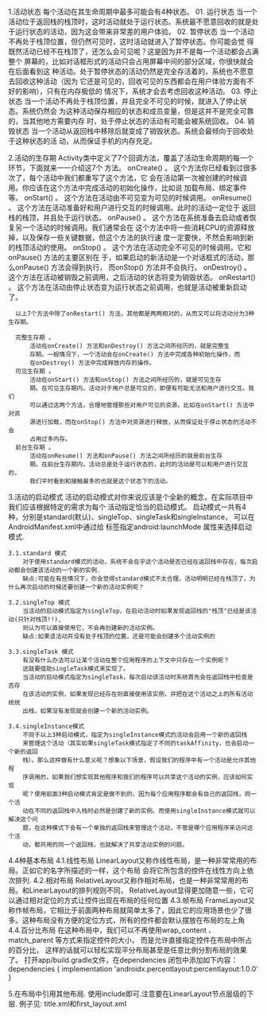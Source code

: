 1.活动状态
    每个活动在其生命周期中最多可能会有4种状态。
    01. 运行状态
        当一个活动位于返回栈的栈顶时，这时活动就处于运行状态。系统最不愿意回收的就是处
        于运行状态的活动，因为这会带来非常差的用户体验。
    02. 暂停状态
        当一个活动不再处于栈顶位置，但仍然可见时，这时活动就进入了暂停状态。你可能会觉
        得既然活动已经不在栈顶了，还怎么会可见呢？这是因为并不是每一个活动都会占满整个
        屏幕的，比如对话框形式的活动只会占用屏幕中间的部分区域，你很快就会在后面看到这
        种活动。处于暂停状态的活动仍然是完全存活着的，系统也不愿意去回收这种活动（因为
        它还是可见的，回收可见的东西都会在用户体验方面有不好的影响），只有在内存极低的
        情况下，系统才会去考虑回收这种活动。
    03. 停止状态
        当一个活动不再处于栈顶位置，并且完全不可见的时候，就进入了停止状态。系统仍然会
        为这种活动保存相应的状态和成员变量，但是这并不是完全可靠的，当其他地方需要内存
        时，处于停止状态的活动有可能会被系统回收。
    04. 销毁状态
        当一个活动从返回栈中移除后就变成了销毁状态。系统会最倾向于回收处于这种状态的活
        动，从而保证手机的内存充足。

2.活动的生存期
      Activity类中定义了7个回调方法，覆盖了活动生命周期的每一个环节，下面就来一一介绍这7个
      方法。
      onCreate() 。
          这个方法你已经看到过很多次了，每个活动中我们都重写了这个方法，它
          会在活动第一次被创建的时候调用。你应该在这个方法中完成活动的初始化操作，比如说
          加载布局、绑定事件等。
      onStart() 。
          这个方法在活动由不可见变为可见的时候调用。
      onResume() 。
          这个方法在活动准备好和用户进行交互的时候调用。此时的活动一定位于
          返回栈的栈顶，并且处于运行状态。
      onPause() 。
          这个方法在系统准备去启动或者恢复另一个活动的时候调用。我们通常会在
          这个方法中将一些消耗CPU的资源释放掉，以及保存一些关键数据，但这个方法的执行速
          度一定要快，不然会影响到新的栈顶活动的使用。
      onStop() 。
          这个方法在活动完全不可见的时候调用。它和onPause() 方法的主要区别在
          于，如果启动的新活动是一个对话框式的活动，那么onPause() 方法会得到执行，
          而onStop() 方法并不会执行。
      onDestroy() 。
          这个方法在活动被销毁之前调用，之后活动的状态将变为销毁状态。
      onRestart() 。
          这个方法在活动由停止状态变为运行状态之前调用，也就是活动被重新启动了。

      以上7个方法中除了onRestart() 方法，其他都是两两相对的，从而又可以将活动分为3种生存期。

      完整生存期 。
          活动在onCreate() 方法和onDestroy() 方法之间所经历的，就是完整生
          存期。一般情况下，一个活动会在onCreate() 方法中完成各种初始化操作，而
          在onDestroy() 方法中完成释放内存的操作。
      可见生存期 。
          活动在onStart() 方法和onStop() 方法之间所经历的，就是可见生存
          期。在可见生存期内，活动对于用户总是可见的，即便有可能无法和用户进行交互。我们
          可以通过这两个方法，合理地管理那些对用户可见的资源。比如在onStart() 方法中对资
          源进行加载，而在onStop() 方法中对资源进行释放，从而保证处于停止状态的活动不会
          占用过多内存。
      前台生存期 。
          活动在onResume() 方法和onPause() 方法之间所经历的就是前台生存
          期。在前台生存期内，活动总是处于运行状态的，此时的活动是可以和用户进行交互的，
          我们平时看到和接触最多的也就是这个状态下的活动。

3.活动的启动模式
    活动的启动模式对你来说应该是个全新的概念，在实际项目中我们应该根据特定的需求为每个
    活动指定恰当的启动模式。
    启动模式一共有4种，分别是standard(默认)、singleTop、singleTask和singleInstance，
    可以在AndroidManifest.xml中通过给<activity> 标签指定android:launchMode 属性来选择启动模式.

    3.1.standard 模式
        对于使用standard模式的活动，系统不会在乎这个活动是否已经在返回栈中存在，每次启动都会创建该活动的一个新的实例.
        缺点:可能在有些情况下，你会觉得standard模式不太合理。活动明明已经在栈顶了，为什么再次启动的时候还要创建一个新的活动实例呢？

    3.2.singleTop 模式
        当活动的启动模式指定为singleTop，在启动活动时如果发现返回栈的"栈顶"已经是该活动(只针对栈顶!!),
        则认为可以直接使用它，不会再创建新的活动实例。
        缺点:如果该活动并没有处于栈顶的位置，还是可能会创建多个活动实例的

    3.3.singleTask 模式
        有没有什么办法可以让某个活动在整个应用程序的上下文中只存在一个实例呢？
        这就要借助singleTask模式来实现了。
        当活动的启动模式指定为singleTask，每次启动该活动时系统首先会在返回栈中检查是否存
        在该活动的实例，如果发现已经存在则直接使用该实例，并把在这个活动之上的所有活动统统
        出栈，如果没有发现就会创建一个新的活动实例。

    3.4.singleInstance模式
        不同于以上3种启动模式，指定为singleInstance模式的活动会启用一个新的返回栈
        来管理这个活动（其实如果singleTask模式指定了不同的taskAffinity，也会启动一个新的返回
        栈）。那么这样做有什么意义呢？想象以下场景，假设我们的程序中有一个活动是允许其他程
        序调用的，如果我们想实现其他程序和我们的程序可以共享这个活动的实例，应该如何实现
        呢？使用前面3种启动模式肯定是做不到的，因为每个应用程序都会有自己的返回栈，同一个活
        动在不同的返回栈中入栈时必然是创建了新的实例。而使用singleInstance模式就可以解决这个问
        题，在这种模式下会有一个单独的返回栈来管理这个活动，不管是哪个应用程序来访问这个活
        动，都共用的同一个返回栈，也就解决了共享活动实例的问题。

4.4种基本布局
    4.1.线性布局
        LinearLayout又称作线性布局，是一种非常常用的布局。正如它的名字所描述的一样，这个布局
        会将它所包含的控件在线性方向上依次排列.
    4.2.相对布局
        RelativeLayout又称作相对布局，也是一种非常常用的布局。和LinearLayout的排列规则不同，
        RelativeLayout显得更加随意一些，它可以通过相对定位的方式让控件出现在布局的任何位置
    4.3.帧布局
        FrameLayout又称作帧布局，它相比于前面两种布局就简单太多了，因此它的应用场景也少了很
        多。这种布局没有方便的定位方式，所有的控件都会默认摆放在布局的左上角
    4.4.百分比布局
        在这种布局中，我们可以不再使用wrap_content 、match_parent 等方式来指定控件的大小，
        而是允许直接指定控件在布局中所占的百分比，
        这样的话就可以轻松实现平分布局甚至是任意比例分割布局的效果了。
        打开app/build.gradle文件，在dependencies 闭包中添加如下内容：
            dependencies {
            implementation 'androidx.percentlayout:percentlayout:1.0.0'
            }

5.在布局中引用其他布局.
    使用include即可.注意要在LinearLayout节点层级的下层.
    例子见: title.xml和first_layout.xml


